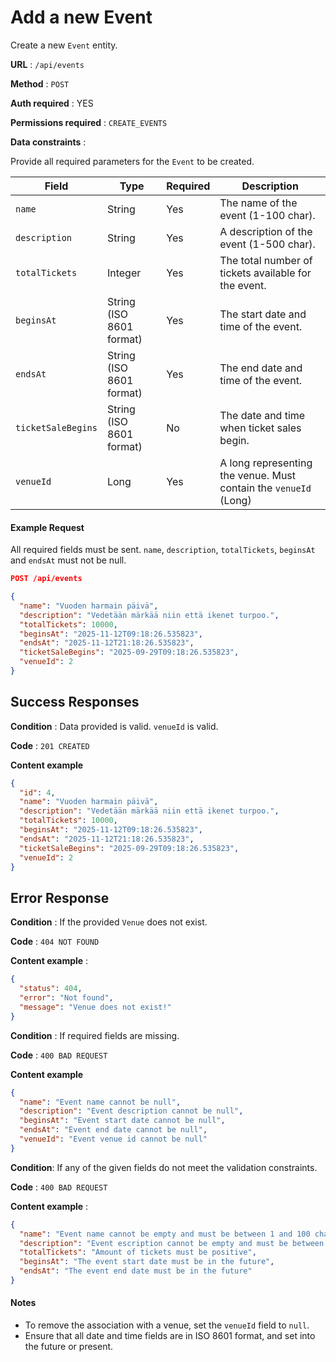 # Add a new Event

Create a new `Event` entity.

**URL** : `/api/events`

**Method** : `POST`

**Auth required** : YES

**Permissions required** : `CREATE_EVENTS`

**Data constraints** :

Provide all required parameters for the `Event` to be created.

| Field              | Type                     | Required | Description                                                      |
| ------------------ | ------------------------ | -------- | ---------------------------------------------------------------- |
| `name`             | String                   | Yes      | The name of the event (1-100 char).                              |
| `description`      | String                   | Yes      | A description of the event (1-500 char).                         |
| `totalTickets`     | Integer                  | Yes      | The total number of tickets available for the event.             |
| `beginsAt`         | String (ISO 8601 format) | Yes      | The start date and time of the event.                            |
| `endsAt`           | String (ISO 8601 format) | Yes      | The end date and time of the event.                              |
| `ticketSaleBegins` | String (ISO 8601 format) | No       | The date and time when ticket sales begin.                       |
| `venueId`          | Long                     | Yes      | A long representing the venue. Must contain the `venueId` (Long) |

#### Example Request

All required fields must be sent. `name`, `description`, `totalTickets`, `beginsAt` and `endsAt` must not be null.

```json
POST /api/events

{
  "name": "Vuoden harmain päivä",
  "description": "Vedetään märkää niin että ikenet turpoo.",
  "totalTickets": 10000,
  "beginsAt": "2025-11-12T09:18:26.535823",
  "endsAt": "2025-11-12T21:18:26.535823",
  "ticketSaleBegins": "2025-09-29T09:18:26.535823",
  "venueId": 2
}
```

## Success Responses

**Condition** : Data provided is valid. `venueId` is valid.

**Code** : `201 CREATED`

**Content example**

```json
{
  "id": 4,
  "name": "Vuoden harmain päivä",
  "description": "Vedetään märkää niin että ikenet turpoo.",
  "totalTickets": 10000,
  "beginsAt": "2025-11-12T09:18:26.535823",
  "endsAt": "2025-11-12T21:18:26.535823",
  "ticketSaleBegins": "2025-09-29T09:18:26.535823",
  "venueId": 2
}
```

## Error Response

**Condition** : If the provided `Venue` does not exist.

**Code** : `404 NOT FOUND`

**Content example** :

```json
{
  "status": 404,
  "error": "Not found",
  "message": "Venue does not exist!"
}
```

**Condition** : If required fields are missing.

**Code** : `400 BAD REQUEST`

**Content example**

```json
{
  "name": "Event name cannot be null",
  "description": "Event description cannot be null",
  "beginsAt": "Event start date cannot be null",
  "endsAt": "Event end date cannot be null",
  "venueId": "Event venue id cannot be null"
}
```

**Condition**: If any of the given fields do not meet the validation constraints.

**Code** : `400 BAD REQUEST`

**Content example** :

```json
{
  "name": "Event name cannot be empty and must be between 1 and 100 characters long",
  "description": "Event escription cannot be empty and must be between 1 and 500 characters long",
  "totalTickets": "Amount of tickets must be positive",
  "beginsAt": "The event start date must be in the future",
  "endsAt": "The event end date must be in the future"
}
```

#### Notes

- To remove the association with a venue, set the `venueId` field to `null`.
- Ensure that all date and time fields are in ISO 8601 format, and set into the future or present.
